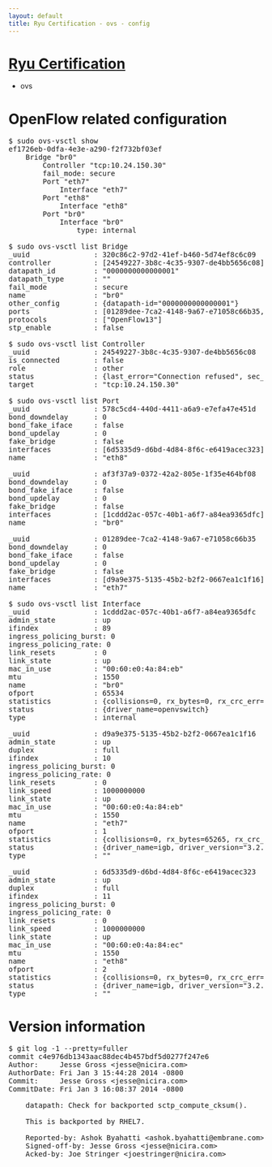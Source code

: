 ```yaml
---
layout: default
title: Ryu Certification - ovs - config
---
```

# [Ryu Certification](http://osrg.github.io/ryu/certification.html)
* ovs 

# OpenFlow related configuration
<pre>
$ sudo ovs-vsctl show
ef1726eb-0dfa-4e3e-a290-f2f732bf03ef
    Bridge "br0"
        Controller "tcp:10.24.150.30"
        fail_mode: secure
        Port "eth7"
            Interface "eth7"
        Port "eth8"
            Interface "eth8"
        Port "br0"
            Interface "br0"
                type: internal

$ sudo ovs-vsctl list Bridge
_uuid               : 320c86c2-97d2-41ef-b460-5d74ef8c6c09
controller          : [24549227-3b8c-4c35-9307-de4bb5656c08]
datapath_id         : "0000000000000001"
datapath_type       : ""
fail_mode           : secure
name                : "br0"
other_config        : {datapath-id="0000000000000001"}
ports               : [01289dee-7ca2-4148-9a67-e71058c66b35, 578c5cd4-440d-4411-a6a9-e7efa47e451d, af3f37a9-0372-42a2-805e-1f35e464bf08]
protocols           : ["OpenFlow13"]
stp_enable          : false

$ sudo ovs-vsctl list Controller
_uuid               : 24549227-3b8c-4c35-9307-de4bb5656c08
is_connected        : false
role                : other
status              : {last_error="Connection refused", sec_since_connect="352", sec_since_disconnect="3", state=BACKOFF}
target              : "tcp:10.24.150.30"

$ sudo ovs-vsctl list Port
_uuid               : 578c5cd4-440d-4411-a6a9-e7efa47e451d
bond_downdelay      : 0
bond_fake_iface     : false
bond_updelay        : 0
fake_bridge         : false
interfaces          : [6d5335d9-d6bd-4d84-8f6c-e6419acec323]
name                : "eth8"

_uuid               : af3f37a9-0372-42a2-805e-1f35e464bf08
bond_downdelay      : 0
bond_fake_iface     : false
bond_updelay        : 0
fake_bridge         : false
interfaces          : [1cddd2ac-057c-40b1-a6f7-a84ea9365dfc]
name                : "br0"

_uuid               : 01289dee-7ca2-4148-9a67-e71058c66b35
bond_downdelay      : 0
bond_fake_iface     : false
bond_updelay        : 0
fake_bridge         : false
interfaces          : [d9a9e375-5135-45b2-b2f2-0667ea1c1f16]
name                : "eth7"

$ sudo ovs-vsctl list Interface
_uuid               : 1cddd2ac-057c-40b1-a6f7-a84ea9365dfc
admin_state         : up
ifindex             : 89
ingress_policing_burst: 0
ingress_policing_rate: 0
link_resets         : 0
link_state          : up
mac_in_use          : "00:60:e0:4a:84:eb"
mtu                 : 1550
name                : "br0"
ofport              : 65534
statistics          : {collisions=0, rx_bytes=0, rx_crc_err=0, rx_dropped=0, rx_errors=0, rx_frame_err=0, rx_over_err=0, rx_packets=0, tx_bytes=0, tx_dropped=0, tx_errors=0, tx_packets=0}
status              : {driver_name=openvswitch}
type                : internal

_uuid               : d9a9e375-5135-45b2-b2f2-0667ea1c1f16
admin_state         : up
duplex              : full
ifindex             : 10
ingress_policing_burst: 0
ingress_policing_rate: 0
link_resets         : 0
link_speed          : 1000000000
link_state          : up
mac_in_use          : "00:60:e0:4a:84:eb"
mtu                 : 1550
name                : "eth7"
ofport              : 1
statistics          : {collisions=0, rx_bytes=65265, rx_crc_err=0, rx_dropped=0, rx_errors=0, rx_frame_err=0, rx_over_err=0, rx_packets=660, tx_bytes=0, tx_dropped=0, tx_errors=0, tx_packets=0}
status              : {driver_name=igb, driver_version="3.2.10-k", firmware_version="3.10-0"}
type                : ""

_uuid               : 6d5335d9-d6bd-4d84-8f6c-e6419acec323
admin_state         : up
duplex              : full
ifindex             : 11
ingress_policing_burst: 0
ingress_policing_rate: 0
link_resets         : 0
link_speed          : 1000000000
link_state          : up
mac_in_use          : "00:60:e0:4a:84:ec"
mtu                 : 1550
name                : "eth8"
ofport              : 2
statistics          : {collisions=0, rx_bytes=0, rx_crc_err=0, rx_dropped=0, rx_errors=0, rx_frame_err=0, rx_over_err=0, rx_packets=0, tx_bytes=20536, tx_dropped=0, tx_errors=0, tx_packets=220}
status              : {driver_name=igb, driver_version="3.2.10-k", firmware_version="3.10-0"}
type                : ""
</pre>

# Version information
<pre>
$ git log -1 --pretty=fuller
commit c4e976db1343aac88dec4b457bdf5d0277f247e6
Author:     Jesse Gross &lt;jesse@nicira.com&gt;
AuthorDate: Fri Jan 3 15:44:28 2014 -0800
Commit:     Jesse Gross &lt;jesse@nicira.com&gt;
CommitDate: Fri Jan 3 16:08:37 2014 -0800

    datapath: Check for backported sctp_compute_cksum().
    
    This is backported by RHEL7.
    
    Reported-by: Ashok Byahatti &lt;ashok.byahatti@embrane.com&gt;
    Signed-off-by: Jesse Gross &lt;jesse@nicira.com&gt;
    Acked-by: Joe Stringer &lt;joestringer@nicira.com&gt;
</pre>
